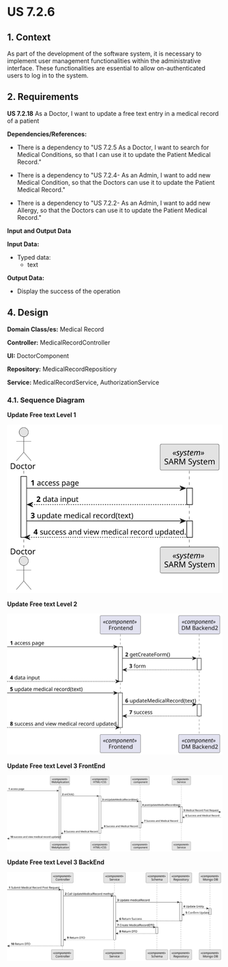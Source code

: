 # US 7.2.6


## 1. Context

As part of the development of the software system, it is necessary to implement user management functionalities within the administrative interface. These functionalities are essential to allow on-authenticated users to log in to the system.

## 2. Requirements

**US 7.2.18** As a Doctor, I want to update a free text entry in a medical record of a patient

[//]: # (**Acceptance Criteria:** )

[//]: # ()
[//]: # (- )

[//]: # ()
[//]: # (**Customer Specifications and Clarifications:**)

[//]: # ()
[//]: # (> **Question:** )

[//]: # (>)

[//]: # (>**Answer:** )

**Dependencies/References:**

* There is a dependency to "US 7.2.5 As a Doctor, I want to search for Medical Conditions, so that I can use it to update
  the Patient Medical Record."


* There is a dependency to "US 7.2.4- As an Admin, I want to add new Medical Condition, so that the Doctors can use it
  to update the Patient Medical Record."



* There is a dependency to "US 7.2.2- As an Admin, I want to add new Allergy, so that the Doctors can use it to update
  the Patient Medical Record."

**Input and Output Data**

**Input Data:**

* Typed data:
    * text


**Output Data:**
* Display the success of the operation

[//]: # ()
[//]: # (## 3. Analysis)

[//]: # ()
[//]: # (> **Question:** )

[//]: # (>)

[//]: # (>**Answer:** )



[//]: # (### 3.1. Domain Model)

[//]: # (![sub domain model]&#40;us1000-sub-domain-model.svg&#41;)

## 4. Design


**Domain Class/es:** Medical Record

**Controller:** MedicalRecordController

**UI:** DoctorComponent

**Repository:**	MedicalRecordRepositiory

**Service:** MedicalRecordService, AuthorizationService



### 4.1. Sequence Diagram

**Update Free text Level 1**

![Update Free text](sequence-diagram-1.svg "Update Free text")

**Update Free text Level 2**

![Update Free text](sequence-diagram-2.svg "Update Free text")

**Update Free text Level 3 FrontEnd**

![Update Free text](sequence-diagram-3.svg "Update Free text")

**Update Free text Level 3 BackEnd**

![Update Free text](sequence-diagram-3-BE.svg "Update Free text")


[//]: # (### 4.2. Class Diagram)

[//]: # ()
[//]: # (![a class diagram]&#40;us1000-class-diagram.svg "A Class Diagram"&#41;)
[//]: # ()
[//]: # (### 4.3. Applied Patterns)

[//]: # ()
[//]: # (### 4.4. Tests)

[//]: # ()
[//]: # (Include here the main tests used to validate the functionality. Focus on how they relate to the acceptance criteria.)

[//]: # ()
[//]: # ()
[//]: # ()
[//]: # (**Before Tests** **Setup of Dummy Users**)

[//]: # ()
[//]: # (```)

[//]: # (    public static SystemUser dummyUser&#40;final String email, final Role... roles&#41; {)

[//]: # (        final SystemUserBuilder userBuilder = new SystemUserBuilder&#40;new NilPasswordPolicy&#40;&#41;, new PlainTextEncoder&#40;&#41;&#41;;)

[//]: # (        return userBuilder.with&#40;email, "duMMy1", "dummy", "dummy", email&#41;.build&#40;&#41;;)

[//]: # (    })

[//]: # ()
[//]: # (    public static SystemUser crocodileUser&#40;final String email, final Role... roles&#41; {)

[//]: # (        final SystemUserBuilder userBuilder = new SystemUserBuilder&#40;new NilPasswordPolicy&#40;&#41;, new PlainTextEncoder&#40;&#41;&#41;;)

[//]: # (        return userBuilder.with&#40;email, "CroC1_", "Crocodile", "SandTomb", email&#41;.withRoles&#40;roles&#41;.build&#40;&#41;;)

[//]: # (    })

[//]: # ()
[//]: # (    private SystemUser getNewUserFirst&#40;&#41; {)

[//]: # (        return dummyUser&#40;"dummy@gmail.com", Roles.ADMIN&#41;;)

[//]: # (    })

[//]: # ()
[//]: # (    private SystemUser getNewUserSecond&#40;&#41; {)

[//]: # (        return crocodileUser&#40;"crocodile@gmail.com", Roles.OPERATOR&#41;;)

[//]: # (    })

[//]: # ()
[//]: # (```)

[//]: # ()
[//]: # (**Test 1:** *Verifies if Users are equals*)

[//]: # ()
[//]: # ()
[//]: # (```)

[//]: # (@Test)

[//]: # (public void verifyIfUsersAreEquals&#40;&#41; {)

[//]: # (    assertTrue&#40;getNewUserFirst&#40;&#41;.equals&#40;getNewUserFirst&#40;&#41;&#41;&#41;;)

[//]: # (})

[//]: # (````)

[//]: # ()
[//]: # (## 5. Implementation)

[//]: # ()
[//]: # ()
[//]: # (### Methods in the UsersController)

[//]: # (* **public async Task<ActionResult<UserDto>> Create&#40;CreatingUserDto dto&#41;**  this method creates a user)

[//]: # ()
[//]: # ()
[//]: # ()
[//]: # (## 6. Integration/Demonstration)

[//]: # ()


[//]: # (## 7. Observations)

[//]: # ()
[//]: # (*This section should be used to include any content that does not fit any of the previous sections.*)

[//]: # ()
[//]: # (*The team should present here, for instance, a critical perspective on the developed work including the analysis of alternative solutions or related works*)

[//]: # ()
[//]: # (*The team should include in this section statements/references regarding third party works that were used in the development this work.*)